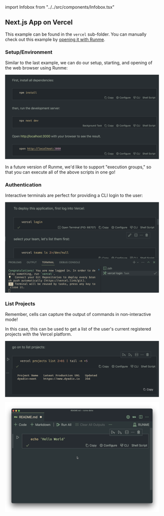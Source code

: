 import Infobox from "../../src/components/Infobox.tsx"

## Next.js App on Vercel

This example can be found in the `vercel` sub-folder. You can manually check out this example by [opening it with Runme](https://runme.dev/api/runme?repository=https%3A%2F%2Fgithub.com%2Fstateful%2Fvscode-runme.git&fileToOpen=examples%2Fvercel%2FREADME.md).

### Setup/Environment

Similar to the last example, we can do our setup, starting, and opening of the web browser using Runme:

![setup environment in vs code](../../static/img/setup-environment.png)

In a future version of Runme, we'd like to support "execution groups," so that you can execute all of the above scripts in one go!

### Authentication

Interactive terminals are perfect for providing a CLI login to the user:

![deploy application in vercel](../../static/img/deploy-in-vercel.png)

### List Projects

Remember, cells can capture the output of commands in non-interactive mode!

In this case, this can be used to get a list of the user's current registered projects with the Vercel platform.

![list projects in vercel](../../static/img/list-projects-vercel.png)

![run hello world in vs code](../../static/img/run-hello-world.gif)